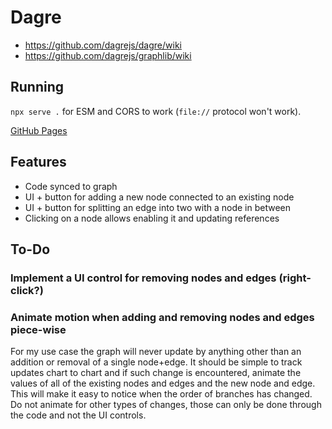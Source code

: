 # Dagre

- https://github.com/dagrejs/dagre/wiki
- https://github.com/dagrejs/graphlib/wiki

## Running

`npx serve .` for ESM and CORS to work (`file://` protocol won't work).

[GitHub Pages](https://tomashubelbauer.github.io/dagre)

## Features

- Code synced to graph
- UI + button for adding a new node connected to an existing node
- UI + button for splitting an edge into two with a node in between
- Clicking on a node allows enabling it and updating references

## To-Do

### Implement a UI control for removing nodes and edges (right-click?)

### Animate motion when adding and removing nodes and edges piece-wise

For my use case the graph will never update by anything other than an addition
or removal of a single node+edge. It should be simple to track updates chart to
chart and if such change is encountered, animate the values of all of the
existing nodes and edges and the new node and edge. This will make it easy to
notice when the order of branches has changed. Do not animate for other types
of changes, those can only be done through the code and not the UI controls.
